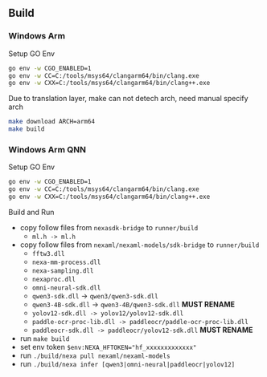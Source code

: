 ## Build

### Windows Arm

Setup GO Env

```bash
go env -w CGO_ENABLED=1
go env -w CC=C:/tools/msys64/clangarm64/bin/clang.exe
go env -w CXX=C:/tools/msys64/clangarm64/bin/clang++.exe
```

Due to translation layer, make can not detech arch, need manual specify arch

```bash
make download ARCH=arm64
make build
```

### Windows Arm QNN

Setup GO Env

```bash
go env -w CGO_ENABLED=1
go env -w CC=C:/tools/msys64/clangarm64/bin/clang.exe
go env -w CXX=C:/tools/msys64/clangarm64/bin/clang++.exe
```

Build and Run

- copy follow files from `nexasdk-bridge` to `runner/build`
  - `ml.h -> ml.h`
- copy follow files from `nexaml/nexaml-models/sdk-bridge` to `runner/build`
  - `fftw3.dll`
  - `nexa-mm-process.dll`
  - `nexa-sampling.dll`
  - `nexaproc.dll`
  - `omni-neural-sdk.dll`
  - `qwen3-sdk.dll` -> `qwen3/qwen3-sdk.dll`
  - `qwen3-4B-sdk.dll` -> `qwen3-4B/qwen3-sdk.dll` **MUST RENAME**
  - `yolov12-sdk.dll -> yolov12/yolov12-sdk.dll`
  - `paddle-ocr-proc-lib.dll -> paddleocr/paddle-ocr-proc-lib.dll`
  - `paddleocr-sdk.dll -> paddleocr/yolov12-sdk.dll` **MUST RENAME**
- run `make build`
- set env token `$env:NEXA_HFTOKEN="hf_xxxxxxxxxxxxx"`
- run `./build/nexa pull nexaml/nexaml-models`
- run `./build/nexa infer [qwen3|omni-neural|paddleocr|yolov12]`
